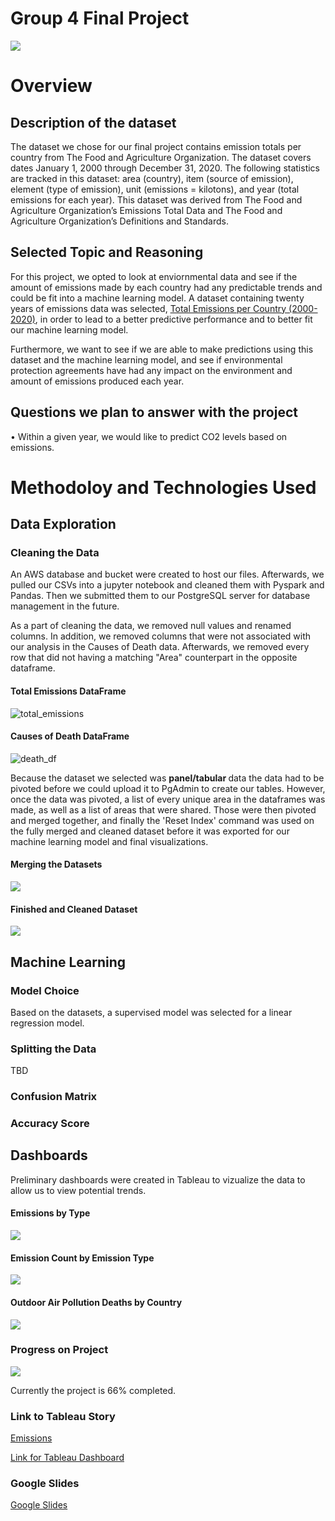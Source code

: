 # Group 4 Final Project

![](img/emissions.jpg)
# Overview 

## Description of the dataset

The dataset we chose for our final project contains emission totals per country from The Food and Agriculture Organization. The dataset covers dates January 1, 2000 through December 31, 2020.  The following statistics are tracked in this dataset: area (country), item (source of emission), element (type of emission), unit (emissions = kilotons), and year (total emissions for each year). This dataset was derived from The Food and Agriculture Organization’s Emissions Total Data and The Food and Agriculture Organization’s Definitions and Standards. 

## Selected Topic and Reasoning

For this project, we opted to look at enviornmental data and see if the amount of emissions made by each country had any predictable trends and could be fit into a machine learning model. A dataset containing twenty years of emissions data was selected, [Total Emissions per Country (2000-2020)](https://www.kaggle.com/datasets/justin2028/total-emissions-per-country-2000-2020 "Kaggle Dataset"), in order to lead to a better predictive performance and to better fit our machine learning model. 

Furthermore, we want to see if we are able to make predictions using this dataset and the machine learning model, and see if environmental protection agreements have had any impact on the environment and amount of emissions produced each year. 

## Questions we plan to answer with the project
•	Within a given year, we would like to predict CO2 levels based on emissions. 

# Methodoloy and Technologies Used


## Data Exploration

### Cleaning the Data

An AWS database and bucket were created to host our files. Afterwards, we pulled our CSVs into a jupyter notebook and cleaned them with Pyspark and Pandas. Then we submitted them to our PostgreSQL server for database management in the future. 

As a part of cleaning the data, we removed null values and renamed columns. In addition, we removed columns that were not associated with our analysis in the Causes of Death data. Afterwards, we removed every row that did not having a matching "Area" counterpart in the opposite dataframe. 

#### Total Emissions DataFrame
![total_emissions](img/total_emissions.png)

#### Causes of Death DataFrame
![death_df](img/death_df.png)

Because the dataset we selected was <b> panel/tabular </b> data the data had to be pivoted before we could upload it to PgAdmin to create our tables. However, once the data was pivoted, a list of every unique area in the dataframes was made, as well as a list of areas that were shared. Those were then pivoted and merged together, and finally the 'Reset Index' command was used on the fully merged and cleaned dataset before it was exported for our machine learning model and final visualizations.

#### Merging the Datasets
![](img/merging_df.png)

#### Finished and Cleaned Dataset
![](img/cleaning_df.png)


## Machine Learning

### Model Choice

Based on the datasets, a supervised model was selected for a linear regression model. 
### Splitting the Data
TBD

### Confusion Matrix

### Accuracy Score

## Dashboards

Preliminary dashboards were created in Tableau to vizualize the data to allow us to view potential trends. 

#### Emissions by Type
![](img/emissions_by_type.png)

#### Emission Count by Emission Type
![](img/emissioncount.-byemissiontypepng.png)

#### Outdoor Air Pollution Deaths by Country
![](img/OutdoorAirPollutionDeathbyCountry.png)


### Progress on Project

![](https://github.com/KalebGordon/group-4-final-project/blob/segment-01-submission/img/progress_bar.gif)


Currently the project is 66% completed. 
    
### Link to Tableau Story

[Emissions](https://public.tableau.com/views/Emissions_16792565110550/Story1?:language=en-US&publish=yes&:display_count=n&:origin=viz_share_link "Tableau Story")

[Link for Tableau Dashboard](https://public.tableau.com/app/profile/elizabeth.cadorette/viz/Group_4_FinalProject/Sheet1?publish=yes "Tableau Story")

### Google Slides

[Google Slides](https://docs.google.com/presentation/d/17nsmgnkjf4xi-R-cXexJHX-mQI7eQgDptAdhs7Cl7a0/edit?usp=sharing "Presentation")



